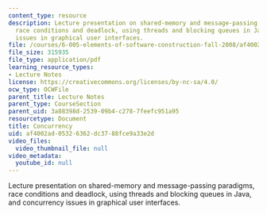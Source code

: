 ```yaml
---
content_type: resource
description: Lecture presentation on shared-memory and message-passing paradigms,
  race conditions and deadlock, using threads and blocking queues in Java, and concurrency
  issues in graphical user interfaces.
file: /courses/6-005-elements-of-software-construction-fall-2008/af4002ad05326362dc3788fce9a33e2d_MIT6_005f08_lec20.pdf
file_size: 315935
file_type: application/pdf
learning_resource_types:
- Lecture Notes
license: https://creativecommons.org/licenses/by-nc-sa/4.0/
ocw_type: OCWFile
parent_title: Lecture Notes
parent_type: CourseSection
parent_uid: 3a88398d-2539-09b4-c278-7feefc951a95
resourcetype: Document
title: Concurrency
uid: af4002ad-0532-6362-dc37-88fce9a33e2d
video_files:
  video_thumbnail_file: null
video_metadata:
  youtube_id: null
---
```

Lecture presentation on shared-memory and message-passing paradigms, race conditions and deadlock, using threads and blocking queues in Java, and concurrency issues in graphical user interfaces.